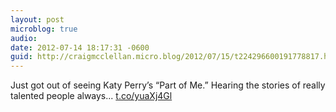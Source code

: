 ```yaml
---
layout: post
microblog: true
audio: 
date: 2012-07-14 18:17:31 -0600
guid: http://craigmcclellan.micro.blog/2012/07/15/t224296600191778817.html
---
```

Just got out of seeing Katy Perry’s “Part of Me.” Hearing the stories of really talented people always... [t.co/yuaXj4Gl](http://t.co/yuaXj4Gl)
